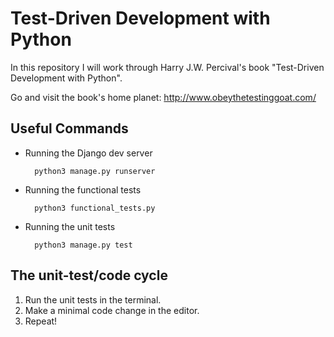 # Test-Driven Development with Python

In this repository I will work through Harry J.W. Percival's book "Test-Driven Development with Python".

Go and visit the book's home planet: http://www.obeythetestinggoat.com/

## Useful Commands

* Running the Django dev server

        python3 manage.py runserver

* Running the functional tests

        python3 functional_tests.py

* Running the unit tests

        python3 manage.py test

## The unit-test/code cycle

1. Run the unit tests in the terminal.
2. Make a minimal code change in the editor.
3. Repeat!

